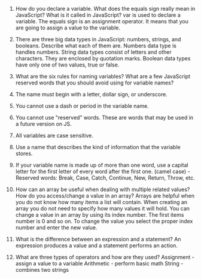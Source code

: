 1. How do you declare a variable. What does the equals sign really mean in JavaScript? What is it called in JavaScript?
var is used to declare a variable. The equals sign is an assignment operator. It means that you are going to assign a value to the variable.

2. There are three big data types in JavaScript: numbers, strings, and booleans. Describe what each of them are.
Numbers data type is handles numbers.
String data types consist of letters and other characters. They are enclosed by quotation marks.
Boolean data types have only one of two values, true or false.

3. What are the six rules for naming variables? What are a few JavaScript reserved words that you should avoid using for variable names?
1. The name must begin with a letter, dollar sign, or underscore.
2. You cannot use a dash or period in the variable name.
3. You cannot use "reserved" words. These are words that may be used in a future version on JS.
4. All variables are case sensitive.
5. Use a name that describes the kind of information that the variable stores.
6. If your variable name is made up of more than one word, use a capital letter for the first letter of every word after the first one. (camel case)
-Reserved words: Break, Case, Catch, Continue, New, Return, Throw, etc.

4. How can an array be useful when dealing with multiple related values? How do you access/change a value in an array?
Arrays are helpful when you do not know how many items a list will contain. When creating an array you do not need to specify how many values it will hold. You can change a value in an array by using its index number. The first items number is 0 and so on. To change the value you select the proper index number and enter the new value.

5. What is the difference between an expression and a statement?
An expression produces a value and a statement performs an action.

6. What are three types of operators and how are they used?
Assignment - assign a value to a variable
Arithmetic - perform basic math
String - combines two strings
